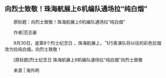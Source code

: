 ## 向烈士致敬！珠海航展上6机编队通场拉“纯白烟”
　　原标题：向烈士致敬！珠海航展上6机编队通场拉“纯白烟”

　　作者|范志豪

　　9月30日，是第8个烈士纪念日 ，珠海航展上，飞行表演队将以往的彩色拉烟改为拉纯白烟，向烈士致敬！

　　[原标题]烈士纪念日 珠海航展上6机编队通场拉“纯白烟”向烈士致敬

　　来源 | 海外网

